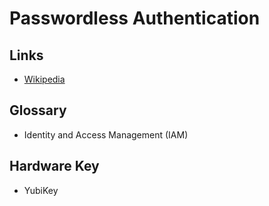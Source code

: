 # Passwordless Authentication

<!--
https://www.youtube.com/watch?v=I10mtZfVZ1Q&t=2s
-->

## Links

- [Wikipedia](https://en.wikipedia.org/wiki/Passwordless_authentication)

## Glossary

- Identity and Access Management (IAM)

## Hardware Key

- YubiKey
